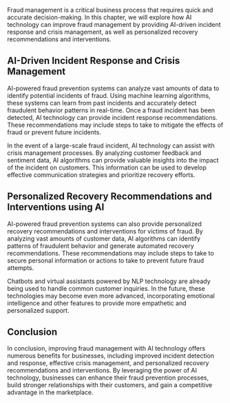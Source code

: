 
Fraud management is a critical business process that requires quick and accurate decision-making. In this chapter, we will explore how AI technology can improve fraud management by providing AI-driven incident response and crisis management, as well as personalized recovery recommendations and interventions.

AI-Driven Incident Response and Crisis Management
-------------------------------------------------

AI-powered fraud prevention systems can analyze vast amounts of data to identify potential incidents of fraud. Using machine learning algorithms, these systems can learn from past incidents and accurately detect fraudulent behavior patterns in real-time. Once a fraud incident has been detected, AI technology can provide incident response recommendations. These recommendations may include steps to take to mitigate the effects of fraud or prevent future incidents.

In the event of a large-scale fraud incident, AI technology can assist with crisis management processes. By analyzing customer feedback and sentiment data, AI algorithms can provide valuable insights into the impact of the incident on customers. This information can be used to develop effective communication strategies and prioritize recovery efforts.

Personalized Recovery Recommendations and Interventions using AI
----------------------------------------------------------------

AI-powered fraud prevention systems can also provide personalized recovery recommendations and interventions for victims of fraud. By analyzing vast amounts of customer data, AI algorithms can identify patterns of fraudulent behavior and generate automated recovery recommendations. These recommendations may include steps to take to secure personal information or actions to take to prevent future fraud attempts.

Chatbots and virtual assistants powered by NLP technology are already being used to handle common customer inquiries. In the future, these technologies may become even more advanced, incorporating emotional intelligence and other features to provide more empathetic and personalized support.

Conclusion
----------

In conclusion, improving fraud management with AI technology offers numerous benefits for businesses, including improved incident detection and response, effective crisis management, and personalized recovery recommendations and interventions. By leveraging the power of AI technology, businesses can enhance their fraud prevention processes, build stronger relationships with their customers, and gain a competitive advantage in the marketplace.
